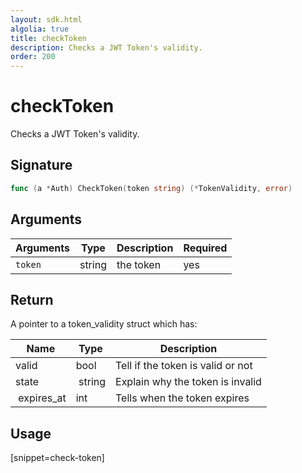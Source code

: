 ```yaml
---
layout: sdk.html
algolia: true
title: checkToken
description: Checks a JWT Token's validity.
order: 200
---
```


# checkToken

Checks a JWT Token's validity.

## Signature

```go
func (a *Auth) CheckToken(token string) (*TokenValidity, error)
```

## Arguments

| Arguments    | Type    | Description | Required
|--------------|---------|-------------|----------
| ``token`` | string | the token    | yes

## Return

A pointer to a token_validity struct which has:

| Name                | Type    | Description                                                                                                      
| ------------------- | ------- | -----------------------------------
| valid               | bool    | Tell if the token is valid or not
| state               | string  | Explain why the token is invalid
| expires_at          | int     | Tells when the token expires

## Usage

[snippet=check-token]
